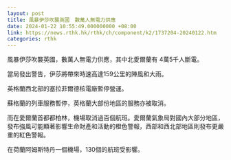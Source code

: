 ```yaml
---
layout: post
title: 風暴伊莎吹襲英國　數萬人無電力供應
date: 2024-01-22 10:55:49.000000000 +08:00
link: https://news.rthk.hk/rthk/ch/component/k2/1737204-20240122.htm
categories: rthk
---
```


風暴伊莎吹襲英國，數萬人無電力供應，其中北愛爾蘭有 4萬5千人斷電。

當局發出警告，伊莎將帶來時速高達159公里的陣風和大雨。

英格蘭西北部的塞拉菲爾德核電廠暫停營運。

蘇格蘭的列車服務暫停，英格蘭大部份地區的服務亦被取消。

而在愛爾蘭首都都柏林，機場取消過百個航班。愛爾蘭氣象局對國內大部分地區，發布強風可能顯著影響生命財產和活動的橙色警報，西部和西北部地區則發布更嚴重的紅色警報。

在荷蘭阿姆斯特丹一個機場，130個的航班受影響。
